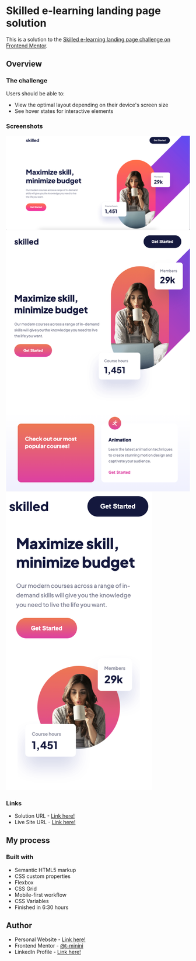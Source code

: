 # Skilled e-learning landing page solution

This is a solution to the [Skilled e-learning landing page challenge on Frontend Mentor](https://www.frontendmentor.io/challenges/skilled-elearning-landing-page-S1ObDrZ8q).

## Overview

### The challenge

Users should be able to:

- View the optimal layout depending on their device's screen size
- See hover states for interactive elements

### Screenshots

![desktop](/project-skilled/assets/screenshot-desktop.png)
![ipad](/project-skilled/assets/screenshot-ipad.png)
![iphone](/project-skilled/assets/screenshot-mobile.png)

### Links

- Solution URL - [Link here!](https://your-solution-url.com)
- Live Site URL - [Link here!](https://t-minini.github.io/skilled-elearning-landing-page/)

## My process

### Built with

- Semantic HTML5 markup
- CSS custom properties
- Flexbox
- CSS Grid
- Mobile-first workflow
- CSS Variables
- Finished in 6:30 hours

## Author

- Personal Website - [Link here!](https://www.tuliominini.com)
- Frontend Mentor - [@t-minini](https://www.frontendmentor.io/profile/t-minini)
- LinkedIn Profile - [Link here!](https://www.linkedin.com/in/tulio-minini/)
